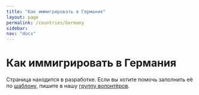 ```yaml
---
title: "Как иммигрировать в Германия"
layout: page
permalink: /countries/Germany
sidebar:
nav: "docs"
---
```


# Как иммигрировать в Германия

Страница находится в разработке. Если вы хотите помочь заполнить её по [шаблону](/template), пишите в нашу [группу волонтёров](https://t.me/+FHi3FnJaoWJkMDAx).
